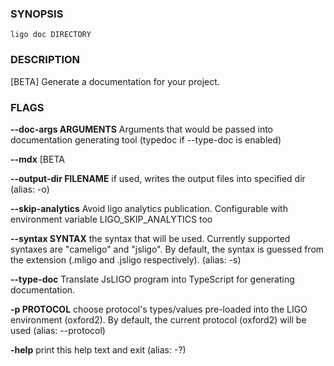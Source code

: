 
### SYNOPSIS
```
ligo doc DIRECTORY
```

### DESCRIPTION
[BETA] Generate a documentation for your project.

### FLAGS
**--doc-args ARGUMENTS**
Arguments that would be passed into documentation generating tool (typedoc if --type-doc is enabled)

**--mdx**
[BETA

**--output-dir FILENAME**
if used, writes the output files into specified dir (alias: -o)

**--skip-analytics**
Avoid ligo analytics publication. Configurable with environment variable LIGO_SKIP_ANALYTICS too

**--syntax SYNTAX**
the syntax that will be used. Currently supported syntaxes are "cameligo" and "jsligo". By default, the syntax is guessed from the extension (.mligo and .jsligo respectively). (alias: -s)

**--type-doc**
Translate JsLIGO program into TypeScript for generating documentation.

**-p PROTOCOL**
choose protocol's types/values pre-loaded into the LIGO environment (oxford2). By default, the current protocol (oxford2) will be used (alias: --protocol)

**-help**
print this help text and exit (alias: -?)


